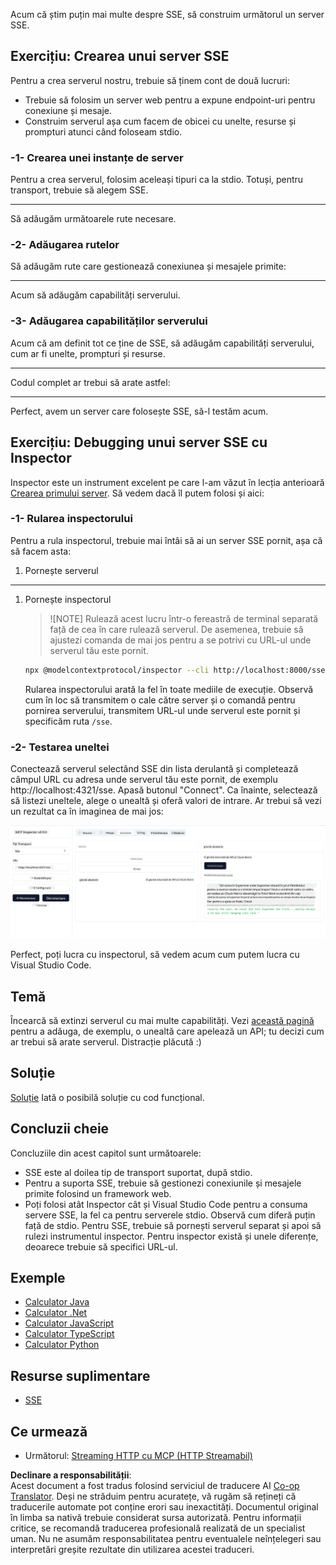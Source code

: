 <!--
CO_OP_TRANSLATOR_METADATA:
{
  "original_hash": "64645691bf0985f1760b948123edf269",
  "translation_date": "2025-06-13T10:57:44+00:00",
  "source_file": "03-GettingStarted/05-sse-server/README.md",
  "language_code": "ro"
}
-->
Acum că știm puțin mai multe despre SSE, să construim următorul un server SSE.

## Exercițiu: Crearea unui server SSE

Pentru a crea serverul nostru, trebuie să ținem cont de două lucruri:

- Trebuie să folosim un server web pentru a expune endpoint-uri pentru conexiune și mesaje.
- Construim serverul așa cum facem de obicei cu unelte, resurse și prompturi atunci când foloseam stdio.

### -1- Crearea unei instanțe de server

Pentru a crea serverul, folosim aceleași tipuri ca la stdio. Totuși, pentru transport, trebuie să alegem SSE.

---

Să adăugăm următoarele rute necesare.

### -2- Adăugarea rutelor

Să adăugăm rute care gestionează conexiunea și mesajele primite:

---

Acum să adăugăm capabilități serverului.

### -3- Adăugarea capabilităților serverului

Acum că am definit tot ce ține de SSE, să adăugăm capabilități serverului, cum ar fi unelte, prompturi și resurse.

---

Codul complet ar trebui să arate astfel:

---

Perfect, avem un server care folosește SSE, să-l testăm acum.

## Exercițiu: Debugging unui server SSE cu Inspector

Inspector este un instrument excelent pe care l-am văzut în lecția anterioară [Crearea primului server](/03-GettingStarted/01-first-server/README.md). Să vedem dacă îl putem folosi și aici:

### -1- Rularea inspectorului

Pentru a rula inspectorul, trebuie mai întâi să ai un server SSE pornit, așa că să facem asta:

1. Pornește serverul

---

1. Pornește inspectorul

    > ![NOTE]
    > Rulează acest lucru într-o fereastră de terminal separată față de cea în care rulează serverul. De asemenea, trebuie să ajustezi comanda de mai jos pentru a se potrivi cu URL-ul unde serverul tău este pornit.

    ```sh
    npx @modelcontextprotocol/inspector --cli http://localhost:8000/sse --method tools/list
    ```

    Rularea inspectorului arată la fel în toate mediile de execuție. Observă cum în loc să transmitem o cale către server și o comandă pentru pornirea serverului, transmitem URL-ul unde serverul este pornit și specificăm ruta `/sse`.

### -2- Testarea uneltei

Conectează serverul selectând SSE din lista derulantă și completează câmpul URL cu adresa unde serverul tău este pornit, de exemplu http://localhost:4321/sse. Apasă butonul "Connect". Ca înainte, selectează să listezi uneltele, alege o unealtă și oferă valori de intrare. Ar trebui să vezi un rezultat ca în imaginea de mai jos:

![Server SSE rulând în inspector](../../../../translated_images/sse-inspector.d86628cc597b8fae807a31d3d6837842f5f9ee1bcc6101013fa0c709c96029ad.ro.png)

Perfect, poți lucra cu inspectorul, să vedem acum cum putem lucra cu Visual Studio Code.

## Temă

Încearcă să extinzi serverul cu mai multe capabilități. Vezi [această pagină](https://api.chucknorris.io/) pentru a adăuga, de exemplu, o unealtă care apelează un API; tu decizi cum ar trebui să arate serverul. Distracție plăcută :)

## Soluție

[Soluție](./solution/README.md) Iată o posibilă soluție cu cod funcțional.

## Concluzii cheie

Concluziile din acest capitol sunt următoarele:

- SSE este al doilea tip de transport suportat, după stdio.
- Pentru a suporta SSE, trebuie să gestionezi conexiunile și mesajele primite folosind un framework web.
- Poți folosi atât Inspector cât și Visual Studio Code pentru a consuma servere SSE, la fel ca pentru serverele stdio. Observă cum diferă puțin față de stdio. Pentru SSE, trebuie să pornești serverul separat și apoi să rulezi instrumentul inspector. Pentru inspector există și unele diferențe, deoarece trebuie să specifici URL-ul.

## Exemple 

- [Calculator Java](../samples/java/calculator/README.md)
- [Calculator .Net](../../../../03-GettingStarted/samples/csharp)
- [Calculator JavaScript](../../../../03-GettingStarted/samples/javascript)
- [Calculator TypeScript](../../../../03-GettingStarted/samples/typescript)
- [Calculator Python](../../../../03-GettingStarted/samples/python) 

## Resurse suplimentare

- [SSE](https://developer.mozilla.org/en-US/docs/Web/API/Server-sent_events)

## Ce urmează

- Următorul: [Streaming HTTP cu MCP (HTTP Streamabil)](/03-GettingStarted/06-http-streaming/README.md)

**Declinare a responsabilității**:  
Acest document a fost tradus folosind serviciul de traducere AI [Co-op Translator](https://github.com/Azure/co-op-translator). Deși ne străduim pentru acuratețe, vă rugăm să rețineți că traducerile automate pot conține erori sau inexactități. Documentul original în limba sa nativă trebuie considerat sursa autorizată. Pentru informații critice, se recomandă traducerea profesională realizată de un specialist uman. Nu ne asumăm responsabilitatea pentru eventualele neînțelegeri sau interpretări greșite rezultate din utilizarea acestei traduceri.
